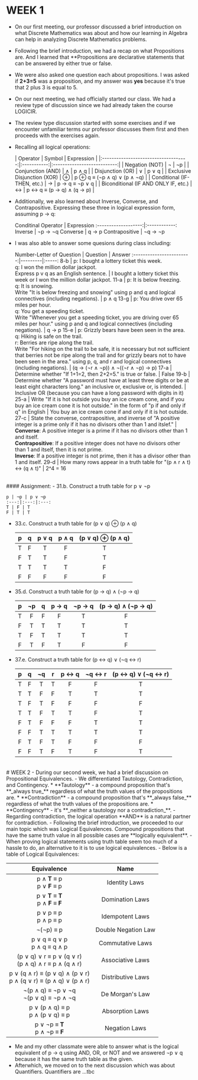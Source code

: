 # WEEK 1
- On our first meeting, our professor discussed a brief introduction on what Discrete Mathematics was about and how our learning in Algebra can help in analyzing Discrete Mathematics problems.
- Following the brief introduction, we had a recap on what Propositions are. And I learned that **Propositions are declarative statements that can be answered by either true or false.
- We were also asked one question each about propositions. I was asked if **2+3=5** was a proposition, and my answer was **yes** because it's true that 2 plus 3 is equal to 5.

- On our next meeting, we had officially started our class. We had a review type of discussion since we had already taken the course LOGICIR.
- The review type discussion started with some exercises and if we encounter unfamiliar terms our professor discusses them first and then proceeds with the exercises again.
- Recalling all logical operations:

  |             Operator               |    Symbol   |          Expression         | 
|:------------------------------------:|:-----------:|:---------------------------:| 
|            Negation (NOT)            |    ¬        |          ¬p                |
|          Conjunction (AND)           |   ∧        |       p ∧ q             |
|           Disjunction (OR)           |    ∨       |         p ∨ q            | 
|      Exclusive Disjunction (XOR)     |    ⊕   |  p ⊕ q ≡ (¬p ∧ q)  ∨  (p ∧ ¬q) |
|      Conditional (IF-THEN, etc.)     |   →     |        p → q ≡ ¬p ∨ q        |
| Biconditional (IF AND ONLY IF, etc.) |    ↔   |    p ↔ q ≡ (p → q) ∧ (q → p) |  
- Additionally, we also learned about Inverse, Converse, and Contrapositive. Expressing these three in logical expression form, assuming p → q:

  Conditinal Operator |  Expression 
:-------------------:|:------------:
Inverse | ¬p → ¬q 
Converse | q → p 
Contrapositive | ¬q → ¬p

- I was also able to answer some quesions during class including:

  Number-Letter of Question |  Question | Answer
:------------------------:|---------|:-----:
8-b | p: I bought a lottery ticket this week.<br/> q: I won the million dollar jackpot.<br/> Express p v q as an English sentence. | I bought a lottery ticket this week or I won the million dollar jackpot.
11-a | p: It is below freezing.<br/> q: It is snowing.<br/> Write "It is below freezing and snowing" using p and q and logical connectives (including negations). | p ∧ q 
13-g | p: You drive over 65 miles per hour.<br/> q: You get a speeding ticket.<br/> Write "Whenever you get a speeding ticket, you are driving over 65 miles per hour." using p and q and logical connectives (including negations). | q → p 
15-e | p: Grizzly bears have been seen in the area.<br/> q: Hiking is safe on the trail.<br/> r: Berries are ripe along the trail.<br/> Write "For hiking on the trail to be safe, it is necessary but not sufficient that berries not be ripe along the trail and for grizzly bears not to have been seen in the area." using p, q, and r and logical connectives (including negations). | (q → (¬r ∧ ¬p)) ∧ ¬((¬r ∧ ¬p) → p) 
17-a | Determine whether "If 1+1=2, then 2+2=5." is true or false. | False 
19-b | Determine whether "A password must have at least three digits or be at least eight characters long." an inclusive or, exclusive or, is intended. | Inclusive OR (because you can have a long password with digits in it) 
25-a | Write "If it is hot outside you buy an ice cream cone, and if you buy an ice cream cone it is hot outside." in the form of "p if and only if q" in English | You buy an ice cream cone if and only if it is hot outside. 
27-c | State the converse, contrapositive, and inverse of "A positive integer is a prime only if it has no divisors other than 1 and itslef." | **Converse**: A positive integer is a prime if it has no divisors other than 1 and itself.<br/> **Contrapositive**: If a positive integer does not have no divisors other than 1 and itself, then it is not prime.<br/> **Inverse**: If a positive integer is not prime, then it has a divisor other than 1 and itself. 
29-d | How many rows appear in a truth table for "(p ∧ r ∧ t) ↔ (q ∧ t)" | 2^4 = 16 
<br/>
#### Assignment:
- 31.b. Construct a truth table for p ∨ ¬p
  
    p | ¬p | p ∨ ¬p
    :---:|:---:|:---:
    T | F | T
    F | T | T

- 33.c. Construct a truth table for (p ∨ q) ⊕ (p ∧ q)

    p | q | p ∨ q | p ∧ q | (p ∨ q) ⊕ (p ∧ q)
    :---:|:---:|:---:|:---:|:---:
    T | F | T | F | T
    F | T | T | F | T
    T | T | T | T | F
    F | F | F | F | F

- 35.d. Construct a truth table for  (p → q) ∧ (¬p → q)

    p | ¬p | q | p → q | ¬p → q | (p → q) ∧ (¬p → q)
    :---:|:---:|:---:|:---:|:---:|:---:
    T | F | F | F | T | F
    F | T | T | T | T | T
    T | F | T | T | T | T
    F | T | F | T | F | F

- 37.e. Construct a truth table for (p ↔ q) ∨ (¬q ↔ r)

    p | q | ¬q | r | p ↔ q | ¬q ↔ r | (p ↔ q) ∨ (¬q ↔ r)
    :---:|:---:|:---:|:---:|:---:|:---:|:---:
    T | F | T | T | F | F | T
    T | T | F | F | T | T | T
    T | F | T | F | F | F | F
    T | T | F | T | T | F | T
    F | T | F | F | F | T | T
    F | F | T | T | T | T | T
    F | T | F | T | F | F | F
    F | F | T | F | T | F | T
    
<br/>
# WEEK 2
- During our second week, we had a brief discussion on Propositional Equivalences.
- We differentiated Tautology, Contradiction, and Contingency.
  * **Tautology** - a compound proposition that's **_always true_** regardless of what the truth values of the propositions are.
  * **Contradiction** - a compound proposition that's **_always false_** regardless of what the truth values of the propositions are.
  * **Contingency** - it's **_neither a tautology nor a contradiction_**.
- Regarding contradiction, the logical operation **AND** is a natural partner for contradiction.
- Following the brief introduction, we proceeded to our main topic which was Logical Equivalences. Compound propositions that have the same truth value in all possible cases are **logically equivalent**.
- When proving logical statements using truth table seem too much of a hassle to do, an alternative to it is to use logical equivalences.
- Below is a table of Logical Equivalences:

  | Equivalence | Name |
  | :---------: | :--: |
  | p ∧ **T** ≡ p<br/> p ∨ **F** ≡ p | Identity Laws |
  | p ∨ **T** ≡ **T**<br/> p ∧ **F** ≡ **F** | Domination Laws |
  | p ∨ p ≡ p<br/> p ∧ p ≡ p | Idempotent Laws |
  | ¬(¬p) ≡ p | Double Negation Law |
  | p ∨ q ≡ q ∨ p<br/> p ∧ q ≡ q ∧ p | Commutative Laws |
  | (p ∨ q) ∨ r ≡ p ∨ (q ∨ r)<br/> (p ∧ q) ∧ r ≡ p ∧ (q ∧ r)| Associative Laws |
  | p ∨ (q ∧ r) ≡ (p ∨ q) ∧ (p ∨ r)<br/> p ∧ (q ∨ r) ≡ (p ∧ q) ∨ (p ∧ r)| Distributive Laws |
  | ¬(p ∧ q) ≡ ¬p ∨ ¬q<br/> ¬(p ∨ q) ≡ ¬p ∧ ¬q | De Morgan's Law |
  | p ∨ (p ∧ q) ≡ p<br/> p ∧ (p ∨ q) ≡ p | Absorption Laws |
  | p ∨ ¬p ≡ **T**<br/> p ∧ ¬p ≡ **F** | Negation Laws |

- Me and my other classmate were able to answer what is the logical equivalent of p → q using AND, OR, or NOT and we answered ¬p ∨ q because it has the same truth table as the given.
- Afterwhich, we moved on to the next discussion which was about Quantifiers. Quantifiers are ...tbc
